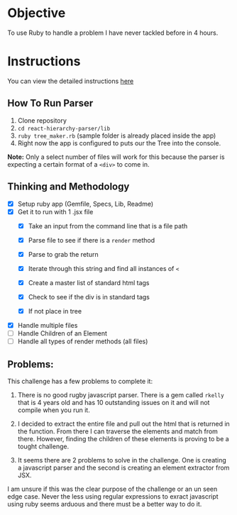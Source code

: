 # Objective

To use Ruby to handle a problem I have never tackled before in 4 hours.

# Instructions

You can view the detailed instructions [here](instructions.md)

## How To Run Parser

1. Clone repository
1. `cd react-hierarchy-parser/lib`
1. `ruby tree_maker.rb` (sample folder is already placed inside the app)
1. Right now the app is configured to puts our the Tree into the console.

**Note:** Only a select number of files will work for this because the parser is expecting a certain format of a `<div>` to come in.

## Thinking and Methodology

- [X] Setup ruby app (Gemfile, Specs, Lib, Readme)
- [X] Get it to run with 1 .jsx file
  - [X] Take an input from the command line that is a file path
  - [X] Parse file to see if there is a `render` method
  - [X] Parse to grab the return

  - [X] Iterate through this string and find all instances of `<`
  - [X] Create a master list of standard html tags
  - [X] Check to see if the div is in standard tags
  - [X] If not place in tree
- [X] Handle multiple files
- [ ] Handle Children of an Element
- [ ] Handle all types of render methods (all files)

## Problems:

This challenge has a few problems to complete it:

1. There is no good rugby javascript parser. There is a gem called `rkelly` that is 4 years old and has 10 outstanding issues on it and will not compile when you run it.

2. I decided to extract the entire file and pull out the html that is returned in the function. From there I can traverse the elements and match from there. However, finding the children of these elements is proving to be a tought challenge.

3. It seems there are 2 problems to solve in the challenge. One is creating a javascript parser and the second is creating an element extractor from JSX.

I am unsure if this was the clear purpose of the challenge or an un seen edge case. Never the less using regular expressions to exract javascript using ruby seems arduous and there must be a better way to do it.
